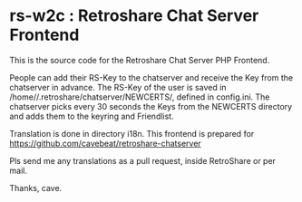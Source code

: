 rs-w2c : Retroshare Chat Server Frontend
======

This is the source code for the Retroshare Chat Server PHP Frontend.

People can add their RS-Key to the chatserver and receive the Key from the chatserver in advance. 
The RS-Key of the user is saved in /home/<user>/.retroshare/chatserver/NEWCERTS/, defined in config.ini. 
The chatserver picks every 30 seconds the Keys from the NEWCERTS directory and adds them to the keyring and Friendlist. 

Translation is done in directory i18n. 
This frontend is prepared for https://github.com/cavebeat/retroshare-chatserver 

Pls send me any translations as a pull request, inside RetroShare or per mail. 

Thanks, cave.


